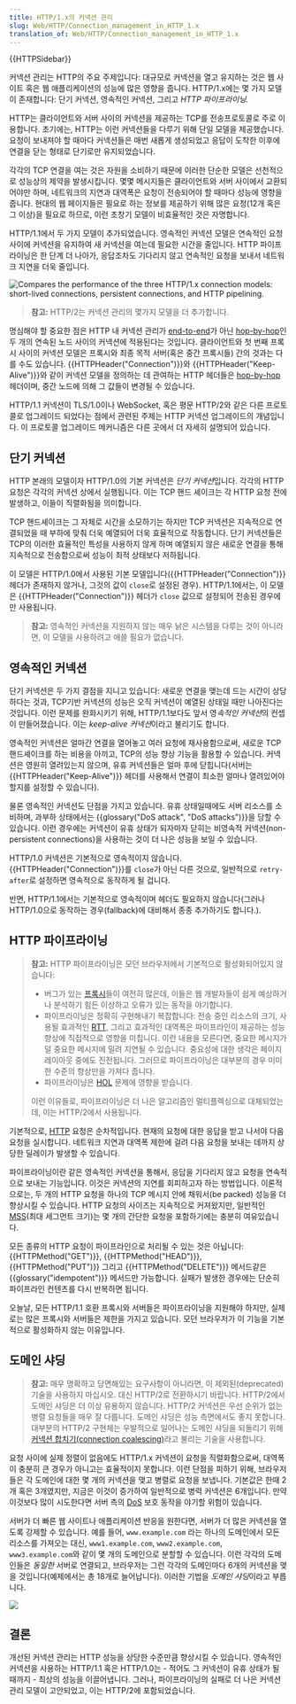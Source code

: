 ```yaml
---
title: HTTP/1.x의 커넥션 관리
slug: Web/HTTP/Connection_management_in_HTTP_1.x
translation_of: Web/HTTP/Connection_management_in_HTTP_1.x
---
```

{{HTTPSidebar}}

커넥션 관리는 HTTP의 주요 주제입니다: 대규모로 커넥션을 열고 유지하는 것은 웹 사이트 혹은 웹 애플리케이션의 성능에 많은 영향을 줍니다. HTTP/1.x에는 몇 가지 모델이 존재합니다: 단기 커넥션, 영속적인 커넥션, 그리고 _HTTP 파이프라이닝._

HTTP는 클라이언트와 서버 사이의 커넥션을 제공하는 TCP를 전송프로토콜로 주로 이용합니다. 초기에는, HTTP는 이런 커넥션들을 다루기 위해 단일 모델을 제공했습니다. 요청이 보내져야 할 때마다 커넥션들은 매번 새롭게 생성되었고 응답이 도착한 이후에 연결을 닫는 형태로 단기로만 유지되었습니다.

각각의 TCP 연결을 여는 것은 자원을 소비하기 때문에 이러한 단순한 모델은 선천적으로 성능상의 제약을 발생시킵니다. 몇몇 메시지들은 클라이언트와 서버 사이에서 교환되어야만 하며, 네트워크의 지연과 대역폭은 요청이 전송되어야 할 때마다 성능에 영향을 줍니다. 현대의 웹 페이지들은 필요로 하는 정보를 제공하기 위해 많은 요청(12개 혹은 그 이상)을 필요로 하므로, 이런 초창기 모델이 비효율적인 것은 자명합니다.

HTTP/1.1에서 두 가지 모델이 추가되었습니다. 영속적인 커넥션 모델은 연속적인 요청 사이에 커넥션을 유지하여 새 커넥션을 여는데 필요한 시간을 줄입니다. HTTP 파이프라이닝은 한 단계 더 나아가, 응답조차도 기다리지 않고 연속적인 요청을 보내서 네트워크 지연을 더욱 줄입니다.

![Compares the performance of the three HTTP/1.x connection models: short-lived connections, persistent connections, and HTTP pipelining.](http1_x_connections.png)

> **참고:** HTTP/2는 커넥션 관리의 몇가지 모델을 더 추가합니다.

명심해야 할 중요한 점은 HTTP 내 커넥션 관리가 [end-to-end](/ko/docs/Web/HTTP/Headers#e2e)가 아닌 [hop-by-hop](/ko/docs/Web/HTTP/Headers#hbh)인 두 개의 연속된 노드 사이의 커넥션에 적용된다는 것입니다. 클라이언트와 첫 번째 프록시 사이의 커넥션 모델은 프록시와 최종 목적 서버(혹은 중간 프록시들) 간의 것과는 다를 수도 있습니다. {{HTTPHeader("Connection")}}와 {{HTTPHeader("Keep-Alive")}}와 같이 커넥션 모델을 정의하는 데 관여하는 HTTP 헤더들은 [hop-by-hop](/ko/docs/Web/HTTP/Headers#hbh) 헤더이며, 중간 노드에 의해 그 값들이 변경될 수 있습니다.

HTTP/1.1 커넥션이 TLS/1.0이나 WebSocket, 혹은 평문 HTTP/2와 같은 다른 프로토콜로 업그레이드 되었다는 점에서 관련된 주제는 HTTP 커넥션 업그레이드의 개념입니다. 이 프로토콜 업그레이드 메커니즘은 다른 곳에서 더 자세히 설명되어 있습니다.

## 단기 커넥션

HTTP 본래의 모델이자 HTTP/1.0의 기본 커넥션은 *단기 커넥션*입니다. 각각의 HTTP 요청은 각각의 커넥션 상에서 실행됩니다. 이는 TCP 핸드 셰이크는 각 HTTP 요청 전에 발생하고, 이들이 직렬화됨을 의미합니다.

TCP 핸드셰이크는 그 자체로 시간을 소모하기는 하지만 TCP 커넥션은 지속적으로 연결되었을 때 부하에 맞춰 더욱 예열되어 더욱 효율적으로 작동합니다. 단기 커넥션들은 TCP의 이러한 효율적인 특성을 사용하지 않게 하며 예열되지 않은 새로운 연결을 통해 지속적으로 전송함으로써 성능이 최적 상태보다 저하됩니다.

이 모델은 HTTP/1.0에서 사용된 기본 모델입니다({{HTTPHeader("Connection")}} 헤더가 존재하지 않거나, 그것의 값이 `close`로 설정된 경우). HTTP/1.1에서는, 이 모델은 {{HTTPHeader("Connection")}} 헤더가 `close` 값으로 설정되어 전송된 경우에만 사용됩니다.

> **참고:** 영속적인 커넥션을 지원하지 않는 매우 낡은 시스템을 다루는 것이 아니라면, 이 모델을 사용하려고 애쓸 필요가 없습니다.

## 영속적인 커넥션

단기 커넥션은 두 가지 결점을 지니고 있습니다: 새로운 연결을 맺는데 드는 시간이 상당하다는 것과, TCP기반 커넥션의 성능은 오직 커넥션이 예열된 상태일 때만 나아진다는 것입니다. 이런 문제를 완화시키기 위해, HTTP/1.1보다도 앞서 영*속적인 커넥션*의 컨셉이 만들어졌습니다. 이는 *keep-alive 커넥션*이라고 불리기도 합니다.

영속적인 커넥션은 얼마간 연결을 열어놓고 여러 요청에 재사용함으로써, 새로운 TCP 핸드셰이크를 하는 비용을 아끼고, TCP의 성능 향상 기능을 활용할 수 있습니다. 커넥션은 영원히 열려있는지 않으며, 유휴 커넥션들은 얼마 후에 닫힙니다(서버는 {{HTTPHeader("Keep-Alive")}} 헤더를 사용해서 연결이 최소한 얼마나 열려있어야 할지를 설정할 수 있습니다).

물론 영속적인 커넥션도 단점을 가지고 있습니다. 유휴 상태일때에도 서버 리소스를 소비하며, 과부하 상태에서는 {{glossary("DoS attack", "DoS attacks")}}을 당할 수 있습니다. 이런 경우에는 커넥션이 유휴 상태가 되자마자 닫히는 비영속적 커넥션(non-persistent connections)을 사용하는 것이 더 나은 성능을 보일 수 있습니다.

HTTP/1.0 커넥션은 기본적으로 영속적이지 않습니다. {{HTTPHeader("Connection")}}를 `close`가 아닌 다른 것으로, 일반적으로 `retry-after`로 설정하면 영속적으로 동작하게 될 겁니다.

반면, HTTP/1.1에서는 기본적으로 영속적이며 헤더도 필요하지 않습니다(그러나 HTTP/1.0으로 동작하는 경우(fallback)에 대비해서 종종 추가하기도 합니다.).

## HTTP 파이프라이닝

> **참고:** HTTP 파이프라이닝은 모던 브라우저에서 기본적으로 활성화되어있지 않습니다:
>
> - 버그가 있는 [프록시](https://en.wikipedia.org/wiki/Proxy_server)들이 여전히 많은데, 이들은 웹 개발자들이 쉽게 예상하거나 분석하기 힘든 이상하고 오류가 있는 동작을 야기합니다.
> - 파이프라이닝은 정확히 구현해내기 복잡합니다: 전송 중인 리소스의 크기, 사용될 효과적인 [RTT](https://en.wikipedia.org/wiki/Round-trip_delay_time), 그리고 효과적인 대역폭은 파이프라인이 제공하는 성능 향상에 직접적으로 영향을 미칩니다. 이런 내용을 모른다면, 중요한 메시지가 덜 중요한 메시지에 밀려 지연될 수 있습니다. 중요성에 대한 생각은 페이지 레이아웃 중에도 진전됩니다. 그러므로 파이프라이닝은 대부분의 경우 미미한 수준의 향상만을 가져다 줍니다.
> - 파이프라이닝은 [HOL](https://en.wikipedia.org/wiki/Head-of-line_blocking) 문제에 영향을 받습니다.
>
> 이런 이유들로, 파이프라이닝은 더 나은 알고리즘인 멀티플렉싱으로 대체되었는데, 이는 HTTP/2에서 사용됩니다.

기본적으로, [HTTP](/en/HTTP) 요청은 순차적입니다. 현재의 요청에 대한 응답을 받고 나서야 다음 요청을 실시합니다. 네트워크 지연과 대역폭 제한에 걸려 다음 요청을 보내는 데까지 상당한 딜레이가 발생할 수 있습니다.

파이프라이닝이란 같은 영속적인 커넥션을 통해서, 응답을 기다리지 않고 요청을 연속적으로 보내는 기능입니다. 이것은 커넥션의 지연를 회피하고자 하는 방법입니다. 이론적으로는, 두 개의 HTTP 요청을 하나의 TCP 메시지 안에 채워서(be packed) 성능을 더 향상시킬 수 있습니다. HTTP 요청의 사이즈는 지속적으로 커져왔지만, 일반적인 [MSS](https://en.wikipedia.org/wiki/Maximum_segment_size)(최대 세그먼트 크기)는 몇 개의 간단한 요청을 포함하기에는 충분히 여유있습니다.

모든 종류의 HTTP 요청이 파이프라인으로 처리될 수 있는 것은 아닙니다: {{HTTPMethod("GET")}}, {{HTTPMethod("HEAD")}}, {{HTTPMethod("PUT")}} 그리고 {{HTTPMethod("DELETE")}} 메서드같은 {{glossary("idempotent")}} 메서드만 가능합니다. 실패가 발생한 경우에는 단순히 파이프라인 컨텐츠를 다시 반복하면 됩니다.

오늘날, 모든 HTTP/1.1 호환 프록시와 서버들은 파이프라이닝을 지원해야 하지만, 실제로는 많은 프록시와 서버들은 제한을 가지고 있습니다. 모던 브라우저가 이 기능을 기본적으로 활성화하지 않는 이유입니다.

## 도메인 샤딩

> **참고:** 매우 명확하고 당면해있는 요구사항이 아니라면, 이 제외된(deprecated) 기술을 사용하지 마십시오. 대신 HTTP/2로 전환하시기 바랍니다. HTTP/2에서 도메인 샤딩은 더 이상 유용하지 않습니다. HTTP/2 커넥션은 우선 순위가 없는 병렬 요청들을 매우 잘 다룹니다. 도메인 샤딩은 성능 측면에서도 좋지 못합니다. 대부분의 HTTP/2 구현체는 우발적으로 일어나는 도메인 샤딩을 되돌리기 위해 [커넥션 합치기(connection coalescing)](https://daniel.haxx.se/blog/2016/08/18/http2-connection-coalescing/)라고 불리는 기술을 사용합니다.

요청 사이에 실제 정렬이 없음에도 HTTP/1.x 커넥션이 요청을 직렬화함으로써, 대역폭이 충분히 큰 경우가 아니고는 효율적이지 못합니다. 이런 단점을 피하기 위해, 브라우저들은 각 도메인에 대한 몇 개의 커넥션을 맺고 병렬로 요청을 보냅니다. 기본값은 한때 2개 혹은 3개였지만, 지금은 이것이 증가하여 일반적으로 병력 커넥션은 6개입니다. 만약 이것보다 많이 시도한다면 서버 측의 [DoS](/ko/docs/Glossary/DOS_attack) 보호 동작을 야기할 위험이 있습니다.

서버가 더 빠른 웹 사이트나 애플리케이션 반응을 원한다면, 서버가 더 많은 커넥션을 열도록 강제할 수 있습니다. 예를 들어, `www.example.com` 라는 하나의 도메인에서 모든 리소스를 가져오는 대신, `www1.example.com`, `www2.example.com`, `www3.example.com`와 같이 몇 개의 도메인으로 분할할 수 있습니다. 이런 각각의 도메인들은 _동일한_ 서버로 연결되고, 브라우저는 그런 각각의 도메인마다 6개의 커넥션을 맺을 것입니다(예제에서는 총 18개로 늘어납니다). 이러한 기법을 *도메인 샤딩*이라고 부릅니다.

![](httpsharding.png)

## 결론

개선된 커넥션 관리는 HTTP 성능을 상당한 수준만큼 향상시킬 수 있습니다. 영속적인 커넥션을 사용하는 HTTP/1.1 혹은 HTTP/1.0는 - 적어도 그 커넥션이 유휴 상태가 될 때까지 - 최상의 성능을 이끌어냅니다. 그러나, 파이프라이닝의 실패로 더 나은 커넥션 관리 모델이 고안되었고, 이는 HTTP/2에 포함되었습니다.
